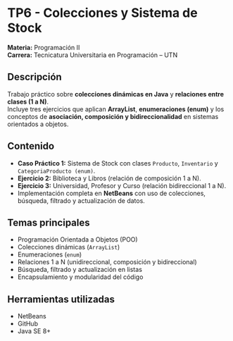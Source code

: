 # TP6 - Colecciones y Sistema de Stock
**Materia:** Programación II  
**Carrera:** Tecnicatura Universitaria en Programación – UTN  

## Descripción  
Trabajo práctico sobre **colecciones dinámicas en Java** y **relaciones entre clases (1 a N)**.  
Incluye tres ejercicios que aplican **ArrayList**, **enumeraciones (enum)** y los conceptos de **asociación, composición y bidireccionalidad** en sistemas orientados a objetos.

## Contenido  
- **Caso Práctico 1:** Sistema de Stock con clases `Producto`, `Inventario` y `CategoriaProducto (enum)`.  
- **Ejercicio 2:** Biblioteca y Libros (relación de composición 1 a N).  
- **Ejercicio 3:** Universidad, Profesor y Curso (relación bidireccional 1 a N).  
- Implementación completa en **NetBeans** con uso de colecciones, búsqueda, filtrado y actualización de datos.  

## Temas principales  
- Programación Orientada a Objetos (POO)  
- Colecciones dinámicas (`ArrayList`)  
- Enumeraciones (`enum`)  
- Relaciones 1 a N (unidireccional, composición y bidireccional)  
- Búsqueda, filtrado y actualización en listas  
- Encapsulamiento y modularidad del código  

## Herramientas utilizadas  
- NetBeans  
- GitHub  
- Java SE 8+